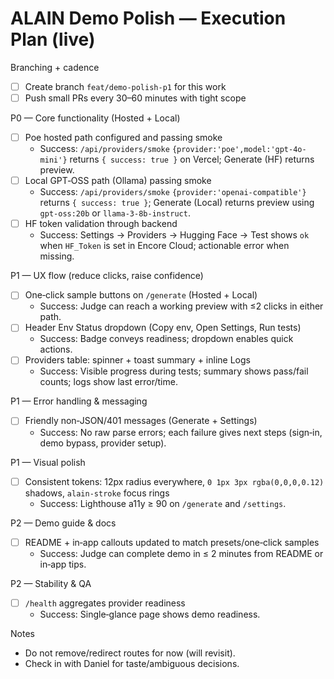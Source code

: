 # ALAIN Demo Polish — Execution Plan (live)

Branching + cadence
- [ ] Create branch `feat/demo-polish-p1` for this work
- [ ] Push small PRs every 30–60 minutes with tight scope

P0 — Core functionality (Hosted + Local)
- [ ] Poe hosted path configured and passing smoke
  - Success: `/api/providers/smoke` `{provider:'poe',model:'gpt-4o-mini'}` returns `{ success: true }` on Vercel; Generate (HF) returns preview.
- [ ] Local GPT‑OSS path (Ollama) passing smoke
  - Success: `/api/providers/smoke` `{provider:'openai-compatible'}` returns `{ success: true }`; Generate (Local) returns preview using `gpt-oss:20b` or `llama-3-8b-instruct`.
- [ ] HF token validation through backend
  - Success: Settings → Providers → Hugging Face → Test shows `ok` when `HF_Token` is set in Encore Cloud; actionable error when missing.

P1 — UX flow (reduce clicks, raise confidence)
- [ ] One‑click sample buttons on `/generate` (Hosted + Local)
  - Success: Judge can reach a working preview with ≤2 clicks in either path.
- [ ] Header Env Status dropdown (Copy env, Open Settings, Run tests)
  - Success: Badge conveys readiness; dropdown enables quick actions.
- [ ] Providers table: spinner + toast summary + inline Logs
  - Success: Visible progress during tests; summary shows pass/fail counts; logs show last error/time.

P1 — Error handling & messaging
- [ ] Friendly non‑JSON/401 messages (Generate + Settings)
  - Success: No raw parse errors; each failure gives next steps (sign‑in, demo bypass, provider setup).

P1 — Visual polish
- [ ] Consistent tokens: 12px radius everywhere, `0 1px 3px rgba(0,0,0,0.12)` shadows, `alain-stroke` focus rings
  - Success: Lighthouse a11y ≥ 90 on `/generate` and `/settings`.

P2 — Demo guide & docs
- [ ] README + in‑app callouts updated to match presets/one‑click samples
  - Success: Judge can complete demo in ≤ 2 minutes from README or in‑app tips.

P2 — Stability & QA
- [ ] `/health` aggregates provider readiness
  - Success: Single‑glance page shows demo readiness.

Notes
- Do not remove/redirect routes for now (will revisit).
- Check in with Daniel for taste/ambiguous decisions.

